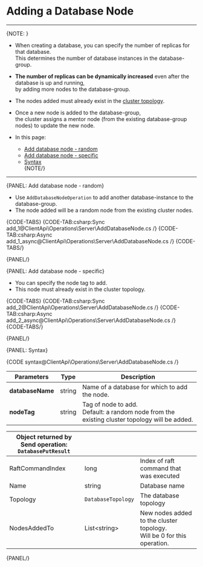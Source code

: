 # Adding a Database Node

---

{NOTE: }

* When creating a database, you can specify the number of replicas for that database.  
  This determines the number of database instances in the database-group.

* __The number of replicas can be dynamically increased__ even after the database is up and running,  
  by adding more nodes to the database-group.  

* The nodes added must already exist in the [cluster topology](../../../server/clustering/rachis/cluster-topology).

* Once a new node is added to the database-group,  
  the cluster assigns a mentor node (from the existing database-group nodes) to update the new node.

* In this page:
    * [Add database node - random](../../../client-api/operations/server-wide/add-database-node#add-database-node---random)
    * [Add database node - specific](../../../client-api/operations/server-wide/add-database-node#add-database-node---specific)
    * [Syntax](../../../client-api/operations/server-wide/add-database-node#syntax)  
{NOTE/}

---

{PANEL: Add database node - random}

* Use `AddDatabaseNodeOperation` to add another database-instance to the database-group.
* The node added will be a random node from the existing cluster nodes.   

{CODE-TABS}
{CODE-TAB:csharp:Sync add_1@ClientApi\Operations\Server\AddDatabaseNode.cs /}
{CODE-TAB:csharp:Async add_1_async@ClientApi\Operations\Server\AddDatabaseNode.cs /}
{CODE-TABS/}

{PANEL/}

{PANEL: Add database node - specific}

* You can specify the node tag to add.  
* This node must already exist in the cluster topology.

{CODE-TABS}
{CODE-TAB:csharp:Sync add_2@ClientApi\Operations\Server\AddDatabaseNode.cs /}
{CODE-TAB:csharp:Async add_2_async@ClientApi\Operations\Server\AddDatabaseNode.cs /}
{CODE-TABS/}

{PANEL/}

{PANEL: Syntax}

{CODE syntax@ClientApi\Operations\Server\AddDatabaseNode.cs /}

| Parameters | Type | Description |
| - | - | - |
| **databaseName** | string | Name of a database for which to add the node. |
| **nodeTag** | string | Tag of node to add.<br>Default: a random node from the existing cluster topology will be added. |

| Object returned by Send operation:<br>`DatabasePutResult` | | |
| - | - | - |
| RaftCommandIndex | long | Index of raft command that was executed |
| Name | string | Database name |
| Topology | `DatabaseTopology` | The database topology |
| NodesAddedTo | List&lt;string&gt; | New nodes added to the cluster topology.<br>Will be 0 for this operation. |

{PANEL/}





